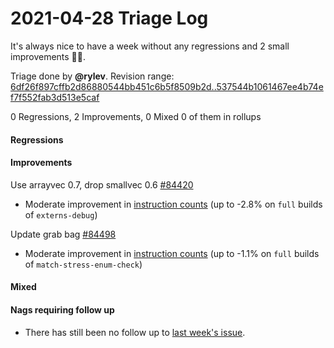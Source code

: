 # 2021-04-28 Triage Log

It's always nice to have a week without any regressions and 2 small improvements 🎉🎉.

Triage done by **@rylev**.
Revision range: [6df26f897cffb2d86880544bb451c6b5f8509b2d..537544b1061467ee4b74ef7f552fab3d513e5caf](https://perf.rust-lang.org/?start=6df26f897cffb2d86880544bb451c6b5f8509b2d&end=537544b1061467ee4b74ef7f552fab3d513e5caf&absolute=false&stat=instructions%3Au)

0 Regressions, 2 Improvements, 0 Mixed
0 of them in rollups

#### Regressions

#### Improvements

Use arrayvec 0.7, drop smallvec 0.6 [#84420](https://github.com/rust-lang/rust/issues/84420)
- Moderate improvement in [instruction counts](https://perf.rust-lang.org/compare.html?start=5f1aeb52c22e3784928765e34be6dc0d17a350b4&end=7f4afdf0255600306bf67432da722c7b5d2cbf82&stat=instructions:u) (up to -2.8% on `full` builds of `externs-debug`)

Update grab bag [#84498](https://github.com/rust-lang/rust/issues/84498)
- Moderate improvement in [instruction counts](https://perf.rust-lang.org/compare.html?start=27bd3f51a90733aabee45a9019a3aa785eccfd05&end=537544b1061467ee4b74ef7f552fab3d513e5caf&stat=instructions:u) (up to -1.1% on `full` builds of `match-stress-enum-check`)

#### Mixed

#### Nags requiring follow up

* There has still been no follow up to [last week's issue](https://github.com/rust-lang/rust/pull/84130#issuecomment-823898920).
